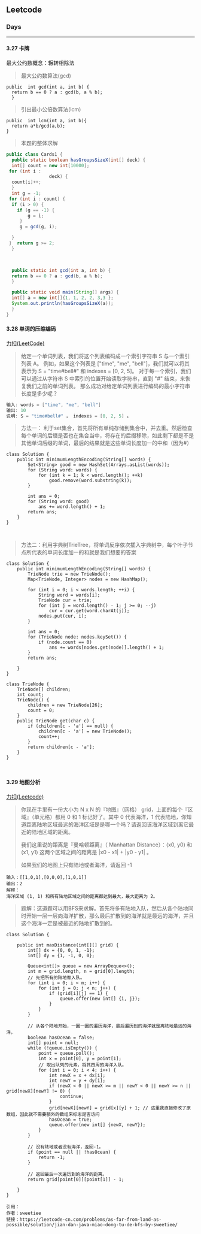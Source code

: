 ## Leetcode
### Days

----



#### 3.27 卡牌

最大公约数概念：辗转相除法  

> 最大公约数算法(gcd)
```
public  int gcd(int a, int b) {  
  return b == 0 ? a : gcd(b, a % b);  
  }  
```
>引出最小公倍数算法(lcm)
```
public  int lcm(int a, int b){
  return a*b/gcd(a,b);
}
```
>本题的整体求解
```Java
public class Cards1 {  
  public static boolean hasGroupsSizeX(int[] deck) {  
  int[] count = new int[10000];  
 for (int i :  
                deck) {  
  count[i]++;  
  }  
  int g = -1;  
 for (int i : count) {  
  if (i > 0) {  
  	if (g == -1) {  
  		g = i;  
 	 }  
 	 g = gcd(g, i);  

  }  
 }  return g >= 2;  
  }  


​    
  public static int gcd(int a, int b) {  
  return b == 0 ? a : gcd(b, a % b);  
  }  

  public static void main(String[] args) {  
  int[] a = new int[]{1, 1, 2, 2, 3,3 };  
  System.out.println(hasGroupsSizeX(a));  
  }  
}
```

#### 3.28 单词的压缩编码  

 [力扣(LeetCode)]( https://leetcode-cn.com/problems/short-encoding-of-words) 

> 给定一个单词列表，我们将这个列表编码成一个索引字符串 S 与一个索引列表 A。
例如，如果这个列表是 ["time", "me", "bell"]，我们就可以将其表示为 S = "time#bell#" 和 indexes = [0, 2, 5]。
对于每一个索引，我们可以通过从字符串 S 中索引的位置开始读取字符串，直到 "#" 结束，来恢复我们之前的单词列表。
那么成功对给定单词列表进行编码的最小字符串长度是多少呢？

```Java
输入: words = ["time", "me", "bell"]
输出: 10
说明: S = "time#bell#" ， indexes = [0, 2, 5] 。
```


> 方法一： 利于set集合，首先将所有单纯存储到集合中，并去重。然后检查每个单词的后缀是否也在集合当中，将存在的后缀移除，如此剩下都是不是其他单词后缀的单词，最后的结果就是这些单词长度加一的中和（因为#）

```
class Solution {
    public int minimumLengthEncoding(String[] words) {
        Set<String> good = new HashSet(Arrays.asList(words));
        for (String word: words) {
            for (int k = 1; k < word.length(); ++k)
                good.remove(word.substring(k));
        }

        int ans = 0;
        for (String word: good)
            ans += word.length() + 1;
        return ans;
    }
}



```
> 方法二：利用字典树TrieTree，将单词反序依次插入字典树中，每个叶子节点所代表的单词长度加一的和就是我们想要的答案

```
class Solution {
    public int minimumLengthEncoding(String[] words) {
        TrieNode trie = new TrieNode();
        Map<TrieNode, Integer> nodes = new HashMap();

        for (int i = 0; i < words.length; ++i) {
            String word = words[i];
            TrieNode cur = trie;
            for (int j = word.length() - 1; j >= 0; --j)
                cur = cur.get(word.charAt(j));
            nodes.put(cur, i);
        }
    
        int ans = 0;
        for (TrieNode node: nodes.keySet()) {
            if (node.count == 0)
                ans += words[nodes.get(node)].length() + 1;
        }
        return ans;
    
    }
}

class TrieNode {
    TrieNode[] children;
    int count;
    TrieNode() {
        children = new TrieNode[26];
        count = 0;
    }
    public TrieNode get(char c) {
        if (children[c - 'a'] == null) {
            children[c - 'a'] = new TrieNode();
            count++;
        }
        return children[c - 'a'];
    }
}



```

#### 3.29 地图分析

[力扣(Leetcode)](https://leetcode-cn.com/problems/as-far-from-land-as-possible/)

> 你现在手里有一份大小为 N x N 的『地图』（网格） grid，上面的每个『区域』（单元格）都用 0 和 1 标记好了。其中 0 代表海洋，1 代表陆地，你知道距离陆地区域最远的海洋区域是是哪一个吗？请返回该海洋区域到离它最近的陆地区域的距离。
>
> 我们这里说的距离是『曼哈顿距离』（ Manhattan Distance）：(x0, y0) 和 (x1, y1) 这两个区域之间的距离是 |x0 - x1| + |y0 - y1| 。
>
> 如果我们的地图上只有陆地或者海洋，请返回 -1
>

```
输入：[[1,0,1],[0,0,0],[1,0,1]]
输出：2
解释： 
海洋区域 (1, 1) 和所有陆地区域之间的距离都达到最大，最大距离为 2。
```

>题解：这道题可以用BFS来求解。首先将多有陆地入队，然后从各个陆地同时开始一层一层向海洋扩散，那么最后扩散到的海洋就是最远的海洋，并且这个海洋一定是被最近的陆地扩散到的。


```
class Solution {

    public int maxDistance(int[][] grid) {
        int[] dx = {0, 0, 1, -1};
        int[] dy = {1, -1, 0, 0};

        Queue<int[]> queue = new ArrayDeque<>();
        int m = grid.length, n = grid[0].length;
        // 先把所有的陆地都入队。
        for (int i = 0; i < m; i++) {
            for (int j = 0; j < n; j++) {
                if (grid[i][j] == 1) {
                    queue.offer(new int[] {i, j});
                }
            }
        }

        // 从各个陆地开始，一圈一圈的遍历海洋，最后遍历到的海洋就是离陆地最远的海洋。
        boolean hasOcean = false;
        int[] point = null;
        while (!queue.isEmpty()) {
            point = queue.poll();
            int x = point[0], y = point[1];
            // 取出队列的元素，将其四周的海洋入队。
            for (int i = 0; i < 4; i++) {
                int newX = x + dx[i];
                int newY = y + dy[i];
                if (newX < 0 || newX >= m || newY < 0 || newY >= n || grid[newX][newY] != 0) {
                    continue;
                }
                grid[newX][newY] = grid[x][y] + 1; // 这里我直接修改了原数组，因此就不需要额外的数组来标志是否访问
                hasOcean = true;
                queue.offer(new int[] {newX, newY});
            }
        }

        // 没有陆地或者没有海洋，返回-1。
        if (point == null || !hasOcean) {
            return -1;
        }

        // 返回最后一次遍历到的海洋的距离。
        return grid[point[0]][point[1]] - 1;

    }
}

引用：
作者：sweetiee
链接：https://leetcode-cn.com/problems/as-far-from-land-as-possible/solution/jian-dan-java-miao-dong-tu-de-bfs-by-sweetiee/
```

